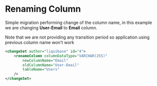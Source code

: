 # Renaming Column       
Simple migration performing change of the column name, in this example we are changing **User-Email** to **Email** column. 

Note that we are not providing any transition period so application using previous column name won't work

```xml
<changeSet author="liquibase" id="4">
    <renameColumn columnDataType="VARCHAR(255)"
        newColumnName="Email"
        oldColumnName="User-Email"
        tableName="Users"
    />
</changeSet>
```